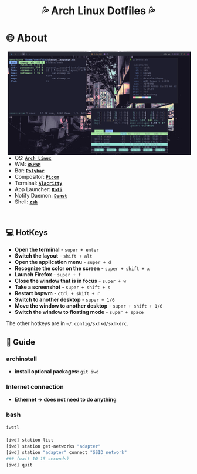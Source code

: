 <h1 align="center"> 💦 Arch Linux Dotfiles 💦 </h1>

<!-- INFORMATION -->
<h1 align="left"> 🌐 About</h1> 

<img src="demonstration/1.png" alt="rice" align="right" width="500px">

</br>

 - OS: [**`Arch Linux`**](https://archlinux.org/)
 - WM: [**`BSPWM`**](https://github.com/baskerville/bspwm)
 - Bar: [**`Polybar`**](https://github.com/polybar/polybar)
 - Compositor: [**`Picom`**](https://github.com/yshui/picom)
 - Terminal: [**`Alacritty`**](https://github.com/alacritty/alacritty)
 - App Launcher: [**`Rofi`**](https://github.com/davatorium/rofi)
 - Notify Daemon: [**`Dunst`**](https://github.com/dunst-project/dunst)
 - Shell: [**`zsh`**](https://github.com/zsh-users/zsh)

</br>

<!-- HOTKEYS -->
## 💻 HotKeys
* **Open the terminal** - `super + enter`
* **Switch the layout** - `shift + alt`
* **Open the application menu** - `super + d`
* **Recognize the color on the screen** - `super + shift + x`
* **Launch Firefox** - `super + f`
* **Close the window that is in focus** - `super + w`
* **Take a screenshot** - `super + shift + s`
* **Restart bspwm** - `ctrl + shift + r`
* **Switch to another desktop** - `super + 1/6`
* **Move the window to another desktop** - `super + shift + 1/6`
* **Switch the window to floating mode** - `super + space`

The other hotkeys are in `~/.config/sxhkd/sxhkdrc`.


## 📣 Guide

### **archinstall**

* **install optional packages:** `git iwd`

### Internet connection
* **Ethernet  → does not need to do anything**

### bash
```sh 
iwctl

[iwd] station list
[iwd] station get-networks "adapter"
[iwd] station "adapter" connect "SSID_network"
### (wait 10-15 seconds)
[iwd] quit